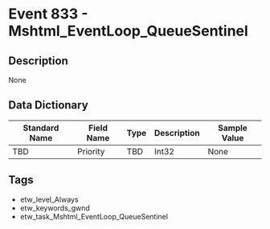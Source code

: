 # Event 833 - Mshtml_EventLoop_QueueSentinel

## Description
None

## Data Dictionary
|Standard Name|Field Name|Type|Description|Sample Value|
|---|---|---|---|---|
|TBD|Priority|TBD|Int32|None|None|

## Tags
* etw_level_Always
* etw_keywords_gwnd
* etw_task_Mshtml_EventLoop_QueueSentinel